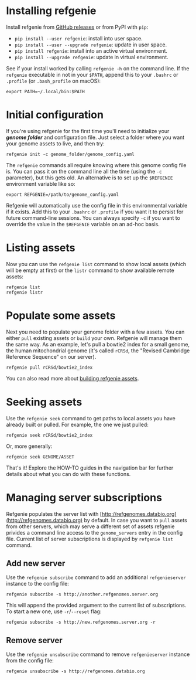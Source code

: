# Installing refgenie

Install refgenie from [GitHub releases](https://github.com/databio/refgenie/releases) or from PyPI with `pip`:

- `pip install --user refgenie`: install into user space.
- `pip install --user --upgrade refgenie`: update in user space.
- `pip install refgenie`: install into an active virtual environment.
- `pip install --upgrade refgenie`: update in virtual environment.

See if your install worked by calling `refgenie -h` on the command line. If the `refgenie` executable in not in your `$PATH`, append this to your `.bashrc` or `.profile` (or `.bash_profile` on macOS):
```console
export PATH=~/.local/bin:$PATH
```

# Initial configuration

If you're using refgenie for the first time you'll need to initialize your ***genome folder*** and configuration file. Just select a folder where you want your genome assets to live, and then try:

```console
refgenie init -c genome_folder/genome_config.yaml
```

The `refgenie` commands all require knowing where this genome config file is. You can pass it on the command line all the time (using the `-c` parameter), but this gets old. An alternative is to set up the `$REFGENIE` environment variable like so:

```console
export REFGENIE=/path/to/genome_config.yaml
```

Refgenie will automatically use the config file in this environmental variable if it exists. Add this to your `.bashrc` or `.profile` if you want it to persist for future command-line sessions. You can always specify `-c` if you want to override the value in the `$REFGENIE` variable on an ad-hoc basis.

# Listing assets

Now you can use the `refgenie list` command to show local assets (which will be empty at first) or the `listr` command to show available remote assets:

```console
refgenie list
refgenie listr
```

# Populate some assets

Next you need to populate your genome folder with a few assets. You can either `pull` existing assets or `build` your own. Refgenie will manage them the same way. As an example, let's pull a bowtie2 index for a small genome, the human mitochondrial genome (it's called `rCRSd`, the "Revised Cambridge Reference Sequence" on our server).

```console
refgenie pull rCRSd/bowtie2_index
```

You can also read more about [building refgenie assets](build.md).

# Seeking assets

Use the `refgenie seek` command to get paths to local assets you have already built or pulled. For example, the one we just pulled:

```console
refgenie seek rCRSd/bowtie2_index
```

Or, more generally:

```console
refgenie seek GENOME/ASSET
```

That's it! Explore the HOW-TO guides in the navigation bar for further details about what you can do with these functions.

# Managing server subscriptions

Refgenie populates the server list with [http://refgenomes.databio.org](http://refgenomes.databio.org) by default. In case you want to `pull` assets from other servers, which may serve a different set of assets refgenie privides a command line access to the `genome_servers` entry in the config file. Current list of server subscriptions is displayed by `refgenie list` command.

## Add new server

Use the `refgenie subscribe` command to add an additional `refgenieserver` instance to the config file:

```console
refgenie subscribe -s http://another.refgenomes.server.org
```

This will append the provided argument to the current list of subscriptions. To start a new one, use `-r`/`--reset` flag:

```console
refgenie subscribe -s http://new.refgenomes.server.org -r
```

## Remove server

Use the `refgenie unsubscribe` command to remove `refgenieserver` instance from the config file:

```console
refgenie unsubscribe -s http://refgenomes.databio.org
```

